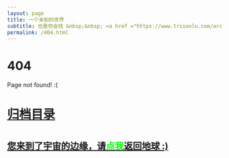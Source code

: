 ```yaml
---
layout: page
title: 一个未知的世界
subtitle: 也是你会找 &nbsp;&nbsp; <a href ="https://www.trisonlu.com/arch.html">架构</a>&nbsp;&nbsp; <a href ="https://www.trisonlu.com/life.html">生活故事</a>&nbsp;&nbsp; <a href ="https://www.trisonlu.com/jvm.html">JVM</a>&nbsp;&nbsp; <a href ="https://www.trisonlu.com/spring-boot.html">Spring Boot</a>&nbsp;&nbsp; <a href ="https://www.trisonlu.com/spring-cloud.html">Spring Cloud</a>
permalink: /404.html
---
```


# 404

Page not found! :(

<h1><a href ="https://www.trisonlu.com/archives.html">归档目录</a><h1>

<h2><a href="https://www.trisonlu.com/archives.html">您来到了宇宙的边缘，请<span style="color:#00FF00">点我</span>返回地球 :)</a></h2>
